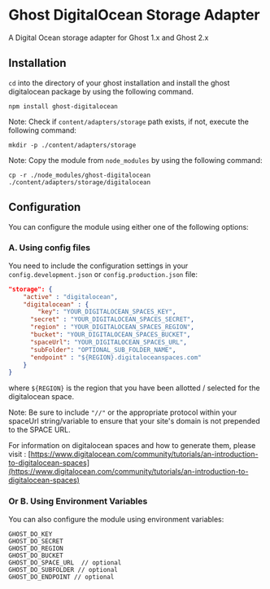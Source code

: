 # Ghost DigitalOcean Storage Adapter

A Digital Ocean storage adapter for Ghost 1.x and Ghost 2.x

## Installation

`cd` into the directory of your ghost installation and install the ghost digitalocean package by using the following command.

```shell
npm install ghost-digitalocean
```

Note: Check if `content/adapters/storage` path exists, if not, execute the following command:

```shell
mkdir -p ./content/adapters/storage
```

Note: Copy the module from `node_modules` by using the following command:

```shell
cp -r ./node_modules/ghost-digitalocean ./content/adapters/storage/digitalocean
```

## Configuration

You can configure the module using either one of the following options:

### A. Using config files

You need to include the configuration settings in your `config.development.json` or `config.production.json` file:
```json
"storage": {
    "active" : "digitalocean",
    "digitalocean" : {
        "key": "YOUR_DIGITALOCEAN_SPACES_KEY",
      "secret" : "YOUR_DIGITALOCEAN_SPACES_SECRET",
      "region" : "YOUR_DIGITALOCEAN_SPACES_REGION",
      "bucket": "YOUR_DIGITALOCEAN_SPACES_BUCKET",
      "spaceUrl": "YOUR_DIGITALOCEAN_SPACES_URL",
      "subFolder": "OPTIONAL_SUB_FOLDER_NAME",
      "endpoint" : "${REGION}.digitaloceanspaces.com"
    }
}
```

where `${REGION}` is the region that you have been allotted / selected for the digitalocean space.

Note: Be sure to include `"//"` or the appropriate protocol within your spaceUrl string/variable to ensure that your site's domain is not prepended to the SPACE URL.

For information on digitalocean spaces and how to generate them, please visit : [https://www.digitalocean.com/community/tutorials/an-introduction-to-digitalocean-spaces](https://www.digitalocean.com/community/tutorials/an-introduction-to-digitalocean-spaces)


### Or B. Using Environment Variables

You can also configure the module using environment variables:

```
GHOST_DO_KEY
GHOST_DO_SECRET
GHOST_DO_REGION
GHOST_DO_BUCKET
GHOST_DO_SPACE_URL  // optional
GHOST_DO_SUBFOLDER // optional
GHOST_DO_ENDPOINT // optional
```
